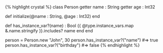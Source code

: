 {% highlight crystal %}
class Person
  getter name : String
  getter age  : Int32
  
  def initialize(@name : String, @age : Int32)
  end 
  
  def has_instance_var?(name) : Bool
    {{ @type.instance_vars.map &.name.stringify }}.includes? name
  end
end

person = Person.new "John", 30
person.has_instance_var?("name") #=> true
person.has_instance_var?("birthday") #=> false
{% endhighlight %}
